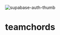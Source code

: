 ![supabase-auth-thumb](https://github.com/user-attachments/assets/cc917884-5af3-4dc6-be1f-95312073340e)
# teamchords

